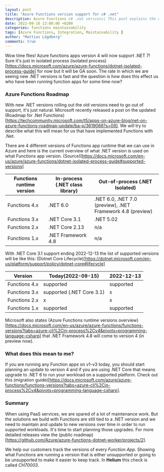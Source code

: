 ```yaml
---
layout: post
title: "Azure Functions version support for c# .net"
description: Azure Functions c# .net versions| This post explains the different versions and their supported timeline.
date: 2022-09-16 13:00:00 +0200
categories: functions maintainability
tags: [Azure Functions, Integration, Maintainability ]
author: "Mattias Lögdberg"
comments: true
---
```


Wow time flies! Azure functions apps version 4 will now support .NET 7! Sure it's just in isolated process (isolated process)[https://docs.microsoft.com/azure/azure-functions/dotnet-isolated-process-guide] for now but it will be GA soon. The rate in which we are seeing new .NET versions is fast and the question is how does this effect us who have been running function apps for some time now?

### Azure Functions Roadmap
With new .NET versions rolling out the old versions need to go out of support, it's just natural. Microsoft recently released a post on the updated (Roadmap for .Net Functions)[https://techcommunity.microsoft.com/t5/apps-on-azure-blog/net-on-azure-functions-roadmap-update/ba-p/3619066?s=09].
We will try to describe what this will mean for us that have implemented Functions with .Net.

There are 4 different versions of Functions app runtime that we can use in Azure and here is the current overview of what .NET version is used on what Functions app version. (Source)[https://docs.microsoft.com/en-us/azure/azure-functions/dotnet-isolated-process-guide#supported-versions]

| Functions runtime version | In-process (.NET class library) | Out-of-process (.NET Isolated)|
|---|---|---|
| Functions 4.x | .NET 6.0 | .NET 6.0, .NET 7.0 (preview), .NET Framework 4.8 (preview) |
| Functions 3.x | .NET Core 3.1 | .NET 5.02 |
| Functions 2.x	| .NET Core 2.13 | n/a |
| Functions 1.x | .NET Framework 4.8 | n/a |

With .NET Core 3.1 support ending 2022-12-13 the list of supported versions will be like this: (Dotnet Core Lifecycle)[https://dotnet.microsoft.com/en-us/platform/support/policy/dotnet-core#lifecycle]

| Version | Today(2022-09-15) | 2022-12-13 |
|---|---|---|
| Functions 4.x | supported | supported |
| Functions 3.x | supported (.NET Core 3.1) | x |
| Functions 2.x	| x | x |
| Functions 1.x | supported | supported |

Microsoft also states (Azure Functions runtime versions overview)[https://docs.microsoft.com/en-us/azure/azure-functions/functions-versions?tabs=azure-cli%2Cin-process%2Cv4&pivots=programming-language-csharp] that .NET Framework 4.8 will come to version 4 (in preview now).


### What does this mean to me?
If you are running any Function apps on v1-v3 today, you should start planning an update to version 4 and if you are using .NET Core that means upgrade to .NET 6 to run your workload on a supported platform. Check out this (migration guide)[https://docs.microsoft.com/azure/azure-functions/functions-versions?tabs=azure-cli%2Cin-process%2Cv4&pivots=programming-language-csharp].

### Summary
When using PaaS services, we are spared of a lot of maintenance work. But the solutions we build with Functions are still tied to a .NET version and we need to maintain and update to new versions over time in order to run supported workloads. It's time to start planning those upgrades. For more detailed releases view the (public roadmap)[https://github.com/Azure/azure-functions-dotnet-worker/projects/2].

We help our customers track the versions of every *Function App*. Showing what Functions are running a version that is either unsupported or going to be unsupported to make it easier to keep track. In **Helium** this check is called *CH70003*.